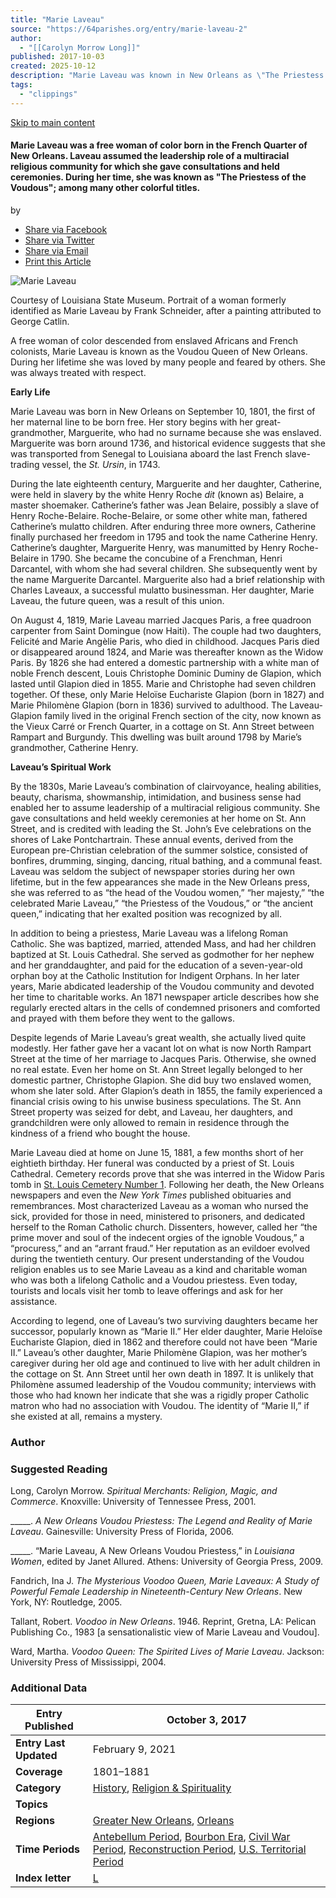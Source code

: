 ```yaml
---
title: "Marie Laveau"
source: "https://64parishes.org/entry/marie-laveau-2"
author:
  - "[[Carolyn Morrow Long]]"
published: 2017-10-03
created: 2025-10-12
description: "Marie Laveau was known in New Orleans as \"The Priestess of the Voudous.\""
tags:
  - "clippings"
---
```

[Skip to main content](https://64parishes.org/entry/#Main)

#### Marie Laveau was a free woman of color born in the French Quarter of New Orleans. Laveau assumed the leadership role of a multiracial religious community for which she gave consultations and held ceremonies. During her time, she was known as "The Priestess of the Voudous"; among many other colorful titles.

by

- [Share via Facebook](https://www.facebook.com/sharer/sharer.php?u=https%3A%2F%2F64parishes.org%2Fentry%2Fmarie-laveau-2 "Facebook")
- [Share via Twitter](https://twitter.com/home?status=Marie+Laveau%0Ahttps%3A%2F%2F64parishes.org%2Fentry%2Fmarie-laveau-2 "Twitter")
- [Share via Email](https://64parishes.org/entry/ "Email")
- [Print this Article](https://64parishes.org/entry/ "Print")

![Marie Laveau](https://64parishes.org/wp-content/uploads/2011/10/marie-laveau.jpg)

Courtesy of Louisiana State Museum. Portrait of a woman formerly identified as Marie Laveau by Frank Schneider, after a painting attributed to George Catlin.

A free woman of color descended from enslaved Africans and French colonists, Marie Laveau is known as the Voudou Queen of New Orleans. During her lifetime she was loved by many people and feared by others. She was always treated with respect.

**Early Life**

Marie Laveau was born in New Orleans on September 10, 1801, the first of her maternal line to be born free. Her story begins with her great-grandmother, Marguerite, who had no surname because she was enslaved. Marguerite was born around 1736, and historical evidence suggests that she was transported from Senegal to Louisiana aboard the last French slave-trading vessel, the *St. Ursin*, in 1743.

During the late eighteenth century, Marguerite and her daughter, Catherine, were held in slavery by the white Henry Roche *dit* (known as) Belaire, a master shoemaker. Catherine’s father was Jean Belaire, possibly a slave of Henry Roche-Belaire. Roche-Belaire, or some other white man, fathered Catherine’s mulatto children. After enduring three more owners, Catherine finally purchased her freedom in 1795 and took the name Catherine Henry. Catherine’s daughter, Marguerite Henry, was manumitted by Henry Roche-Belaire in 1790. She became the concubine of a Frenchman, Henri Darcantel, with whom she had several children. She subsequently went by the name Marguerite Darcantel. Marguerite also had a brief relationship with Charles Laveaux, a successful mulatto businessman. Her daughter, Marie Laveau, the future queen, was a result of this union.

On August 4, 1819, Marie Laveau married Jacques Paris, a free quadroon carpenter from Saint Domingue (now Haiti). The couple had two daughters, Felicité and Marie Angèlie Paris, who died in childhood. Jacques Paris died or disappeared around 1824, and Marie was thereafter known as the Widow Paris. By 1826 she had entered a domestic partnership with a white man of noble French descent, Louis Christophe Dominic Duminy de Glapion, which lasted until Glapion died in 1855. Marie and Christophe had seven children together. Of these, only Marie Heloïse Euchariste Glapion (born in 1827) and Marie Philomène Glapion (born in 1836) survived to adulthood. The Laveau-Glapion family lived in the original French section of the city, now known as the Vieux Carré or French Quarter, in a cottage on St. Ann Street between Rampart and Burgundy. This dwelling was built around 1798 by Marie’s grandmother, Catherine Henry.

**Laveau’s Spiritual Work**

By the 1830s, Marie Laveau’s combination of clairvoyance, healing abilities, beauty, charisma, showmanship, intimidation, and business sense had enabled her to assume leadership of a multiracial religious community. She gave consultations and held weekly ceremonies at her home on St. Ann Street, and is credited with leading the St. John’s Eve celebrations on the shores of Lake Pontchartrain. These annual events, derived from the European pre-Christian celebration of the summer solstice, consisted of bonfires, drumming, singing, dancing, ritual bathing, and a communal feast. Laveau was seldom the subject of newspaper stories during her own lifetime, but in the few appearances she made in the New Orleans press, she was referred to as “the head of the Voudou women,” “her majesty,” “the celebrated Marie Laveau,” “the Priestess of the Voudous,” or “the ancient queen,” indicating that her exalted position was recognized by all.

In addition to being a priestess, Marie Laveau was a lifelong Roman Catholic. She was baptized, married, attended Mass, and had her children baptized at St. Louis Cathedral. She served as godmother for her nephew and her granddaughter, and paid for the education of a seven-year-old orphan boy at the Catholic Institution for Indigent Orphans. In her later years, Marie abdicated leadership of the Voudou community and devoted her time to charitable works. An 1871 newspaper article describes how she regularly erected altars in the cells of condemned prisoners and comforted and prayed with them before they went to the gallows.

Despite legends of Marie Laveau’s great wealth, she actually lived quite modestly. Her father gave her a vacant lot on what is now North Rampart Street at the time of her marriage to Jacques Paris. Otherwise, she owned no real estate. Even her home on St. Ann Street legally belonged to her domestic partner, Christophe Glapion. She did buy two enslaved women, whom she later sold. After Glapion’s death in 1855, the family experienced a financial crisis owing to his unwise business speculations. The St. Ann Street property was seized for debt, and Laveau, her daughters, and grandchildren were only allowed to remain in residence through the kindness of a friend who bought the house.

Marie Laveau died at home on June 15, 1881, a few months short of her eightieth birthday. Her funeral was conducted by a priest of St. Louis Cathedral. Cemetery records prove that she was interred in the Widow Paris tomb in [St. Louis Cemetery Number 1](https://64parishes.org/entry/st-louis-cemetery-no-1-no-2-and-no-3/). Following her death, the New Orleans newspapers and even the *New York Times* published obituaries and remembrances. Most characterized Laveau as a woman who nursed the sick, provided for those in need, ministered to prisoners, and dedicated herself to the Roman Catholic church. Dissenters, however, called her “the prime mover and soul of the indecent orgies of the ignoble Voudous,” a “procuress,” and an “arrant fraud.” Her reputation as an evildoer evolved during the twentieth century. Our present understanding of the Voudou religion enables us to see Marie Laveau as a kind and charitable woman who was both a lifelong Catholic and a Voudou priestess. Even today, tourists and locals visit her tomb to leave offerings and ask for her assistance.

According to legend, one of Laveau’s two surviving daughters became her successor, popularly known as “Marie II.” Her elder daughter, Marie Heloïse Euchariste Glapion, died in 1862 and therefore could not have been “Marie II.” Laveau’s other daughter, Marie Philomène Glapion, was her mother’s caregiver during her old age and continued to live with her adult children in the cottage on St. Ann Street until her own death in 1897. It is unlikely that Philomène assumed leadership of the Voudou community; interviews with those who had known her indicate that she was a rigidly proper Catholic matron who had no association with Voudou. The identity of “Marie II,” if she existed at all, remains a mystery.

### Author

### Suggested Reading

Long, Carolyn Morrow. *Spiritual Merchants: Religion, Magic, and Commerce*. Knoxville: University of Tennessee Press, 2001.

\_\_\_\_\_. *A New Orleans Voudou Priestess: The Legend and Reality of Marie Laveau*. Gainesville: University Press of Florida, 2006.

\_\_\_\_\_. “Marie Laveau, A New Orleans Voudou Priestess,” in *Louisiana Women*, edited by Janet Allured. Athens: University of Georgia Press, 2009.

Fandrich, Ina J. *The Mysterious Voodoo Queen, Marie Laveaux: A Study of Powerful Female Leadership in Nineteenth-Century New Orleans*. New York, NY: Routledge, 2005.

Tallant, Robert. *Voodoo in New Orleans*. 1946. Reprint, Gretna, LA: Pelican Publishing Co., 1983 \[a sensationalistic view of Marie Laveau and Voudou\].

Ward, Martha. *Voodoo Queen: The Spirited Lives of Marie Laveau*. Jackson: University Press of Mississippi, 2004.

### Additional Data

| **Entry Published** | October 3, 2017 |
| --- | --- |
| **Entry Last Updated** | February 9, 2021 |
| **Coverage** | 1801–1881 |
| **Category** | [History](https://64parishes.org/ecms-category/history), [Religion & Spirituality](https://64parishes.org/ecms-category/religion-spirituality) |
| **Topics** |  |
| **Regions** | [Greater New Orleans](https://64parishes.org/region/greater-new-orleans), [Orleans](https://64parishes.org/region/orleans) |
| **Time Periods** | [Antebellum Period](https://64parishes.org/time-period/antebellum-period), [Bourbon Era](https://64parishes.org/time-period/bourbon-era), [Civil War Period](https://64parishes.org/time-period/civil-war-period), [Reconstruction Period](https://64parishes.org/time-period/reconstruction-period), [U.S. Territorial Period](https://64parishes.org/time-period/u-s-territorial-period) |
| **Index letter** | [L](https://64parishes.org/index-letter/l) |
